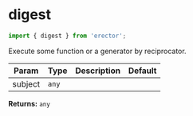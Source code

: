 digest
==
```js
import { digest } from 'erector';
```

Execute some function or a generator by reciprocator.

| Param  | Type                | Description  | Default   |
| ------ | ------------------- | ------------ | --------- |
| subject | `any` |  | 


__Returns:__ `any` 


